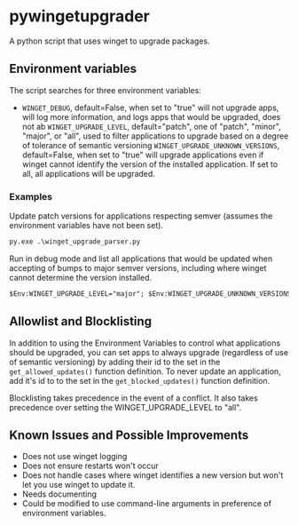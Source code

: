 # pywingetupgrader

A python script that uses winget to upgrade packages.

## Environment variables

The script searches for three environment variables:

- `WINGET_DEBUG`, default=False, when set to "true" will not upgrade apps, will log more information, and logs apps that would be upgraded, does not ab
  `WINGET_UPGRADE_LEVEL`, default="patch", one of "patch", "minor", "major", or "all", used to filter applications to upgrade based on a degree of tolerance of semantic versioning
  `WINGET_UPGRADE_UNKNOWN_VERSIONS`, default=False, when set to "true" will upgrade applications even if winget cannot identify the version of the installed application. If set to all, all applications will be upgraded.

### Examples

Update patch versions for applications respecting semver (assumes the environment variables have not been set).

```ps
py.exe .\winget_upgrade_parser.py
```

Run in debug mode and list all applications that would be updated when accepting of bumps to major semver versions, including where winget cannot determine the version installed.

```ps
$Env:WINGET_UPGRADE_LEVEL="major"; $Env:WINGET_UPGRADE_UNKNOWN_VERSIONS="true"; $Env:WINGET_DEBUG="true"; py.exe .\winget_upgrade_parser.py
```

## Allowlist and Blocklisting

In addition to using the Environment Variables to control what applications should be upgraded, you can set apps to always upgrade (regardless of use of semantic versioning) by adding their id to the set in the `get_allowed_updates()` function definition. To never update an application, add it's id to to the set in the `get_blocked_updates()` function definition.

Blocklisting takes precedence in the event of a conflict. It also takes precedence over setting the WINGET_UPGRADE_LEVEL to "all".

## Known Issues and Possible Improvements

- Does not use winget logging
- Does not ensure restarts won't occur
- Does not handle cases where winget identifies a new version but won't let you use winget to update it.
- Needs documenting
- Could be modified to use command-line arguments in preference of environment variables.
